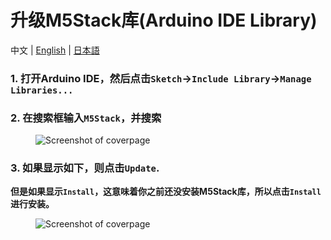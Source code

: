 # 升级M5Stack库(Arduino IDE Library)

中文 | [English](en/related_documents/upgrade_m5stack_lib) | [日本語](ja/related_documents/upgrade_m5stack_lib)

### 1. 打开Arduino IDE，然后点击`Sketch`->`Include Library`->`Manage Libraries...`

### 2. 在搜索框输入`M5Stack`，并搜索

<figure class="thumbnails">
    <img src="assets/img/getting_started_pics/m5stack_core/get_started_with_arduino_m5core/mac/macOS_install_m5stack_lib.png" alt="Screenshot of coverpage" title="Cover page">
</figure>

### 3. 如果显示如下，则点击`Update`.

**但是如果显示`Install`，这意味着你之前还没安装M5Stack库，所以点击`Install`进行安装。**

<figure class="thumbnails">
    <img src="assets/img/getting_started_pics/m5stack_core/get_started_with_arduino_m5core/mac/macOS_search_m5stack.png" alt="Screenshot of coverpage" title="Cover page">
</figure>
